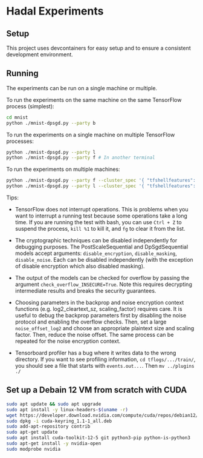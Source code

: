 # Hadal Experiments

## Setup

This project uses devcontainers for easy setup and to ensure a consistent
development environment.

## Running

The experiments can be run on a single machine or multiple.

To run the experiments on the same machine on the same TensorFlow process
(simplest):
```bash
cd mnist
python ./mnist-dpsgd.py --party b
```

To run the experiments on a single machine on multiple TensorFlow processes:
```bash
python ./mnist-dpsgd.py --party l
python ./mnist-dpsgd.py --party f # In another terminal
```

To run the experiments on multiple machines:

```bash
python ./mnist-dpsgd.py --party f --cluster_spec '{ "tfshellfeatures": ["localhost:2222"], "tfshelllabels": ["localhost:2223"], }'
python ./mnist-dpsgd.py --party l --cluster_spec '{ "tfshellfeatures": ["localhost:2222"], "tfshelllabels": ["localhost:2223"], }'  # On other machine.
```

Tips:

- TensorFlow does not interrupt operations. This is problems when you want to
interrupt a running test because some operations take a long time. If you are
running the test with bash, you can use `Ctrl + Z` to suspend the process,
`kill %1` to kill it, and `fg` to clear it from the list.

- The cryptographic techniques can be disabled independently for debugging
purposes. The PostScaleSequential and DpSgdSequential models accept
arguments: `disable_encryption`, `disable_masking`, `disable_noise`.
Each can be disabled independently (with the exception of disable encryption
which also disabled masking).

- The output of the models can be checked for overflow by passing the argument
`check_overflow_INSECURE=True`. Note this requires decrypting intermediate
results and breaks the security guarantees.

- Choosing parameters in the backprop and noise encryption context functions
(e.g. log2_cleartext_sz, scaling_factor) requires care. It is useful to debug
the backprop parameters first by disabling the noise protocol and enabling the
overflow checks. Then, set a large `noise_offset_log2` and choose an appropriate
plaintext size and scaling factor. Then, reduce the noise offset. The same
process can be repeated for the noise encryption context.

- Tensorboard profiler has a bug where it writes data to the wrong directory.
If you want to see profiling information, `cd tflogs/.../train/`, you should
see a file that starts with `events.out...`. Then `mv ../plugins ./`

## Set up a Debain 12 VM from scratch with CUDA

```bash
sudo apt update && sudo apt upgrade
sudo apt install -y linux-headers-$(uname -r)
wget https://developer.download.nvidia.com/compute/cuda/repos/debian12/x86_64/cuda-keyring_1.1-1_all.deb
sudo dpkg -i cuda-keyring_1.1-1_all.deb
sudo add-apt-repository contrib
sudo apt-get update
sudo apt install cuda-toolkit-12-5 git python3-pip python-is-python3
sudo apt-get install -y nvidia-open
sudo modprobe nvidia
```
